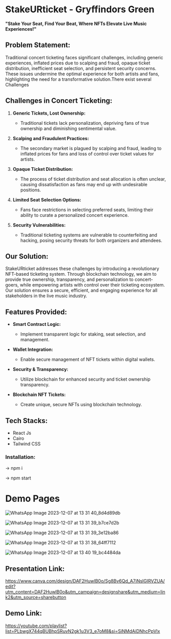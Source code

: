 # StakeURticket - Gryffindors Green

**"Stake Your Seat, Find Your Beat, Where NFTs Elevate Live Music Experiences!"**

## Problem Statement:
Traditional concert ticketing faces significant challenges, including generic experiences, inflated prices due to scalping and fraud, opaque ticket distribution, inefficient seat selection, and persistent security concerns. These issues undermine the optimal experience for both artists and fans, highlighting the need for a transformative solution.There exist several Challenges
## Challenges in Concert Ticketing:

1. **Generic Tickets, Lost Ownership:**
   - Traditional tickets lack personalization, depriving fans of true ownership and diminishing sentimental value.

2. **Scalping and Fraudulent Practices:**
   - The secondary market is plagued by scalping and fraud, leading to inflated prices for fans and loss of control over ticket values for artists.

3. **Opaque Ticket Distribution:**
   - The process of ticket distribution and seat allocation is often unclear, causing dissatisfaction as fans may end up with undesirable positions.

4. **Limited Seat Selection Options:**
   - Fans face restrictions in selecting preferred seats, limiting their ability to curate a personalized concert experience.

5. **Security Vulnerabilities:**
   - Traditional ticketing systems are vulnerable to counterfeiting and hacking, posing security threats for both organizers and attendees.

## Our Solution: 
StakeURticket addresses these challenges by introducing a revolutionary NFT-based ticketing system. Through blockchain technology, we aim to provide true ownership, transparency, and personalization to concert-goers, while empowering artists with control over their ticketing ecosystem. Our solution ensures a secure, efficient, and engaging experience for all stakeholders in the live music industry.

## Features Provided:

- **Smart Contract Logic:**
   - Implement transparent logic for staking, seat selection, and management.

- **Wallet Integration:**
   - Enable secure management of NFT tickets within digital wallets.

- **Security & Transparency:**
   - Utilize blockchain for enhanced security and ticket ownership transparency.

- **Blockchain NFT Tickets:**
   - Create unique, secure NFTs using blockchain technology.

## Tech Stacks:

- React Js
- Cairo 
- Tailwind CSS

### Installation:

-> npm i

-> npm start

# Demo Pages

![WhatsApp Image 2023-12-07 at 13 31 40_8d4d89db](https://github.com/Rajan-007/StakeURTicket/assets/103201642/eddbdd75-6ecf-4220-a9b8-dfdf21c0bd1c)

![WhatsApp Image 2023-12-07 at 13 31 39_b7ce7d2b](https://github.com/Rajan-007/StakeURTicket/assets/103201642/4d8ad2ed-f21c-47da-9306-643d7e97983b)

![WhatsApp Image 2023-12-07 at 13 31 39_3e12ba86](https://github.com/Rajan-007/StakeURTicket/assets/103201642/d1761d93-a0e3-41d5-b122-930e6fb096ea)

![WhatsApp Image 2023-12-07 at 13 31 38_64ff7112](https://github.com/Rajan-007/StakeURTicket/assets/103201642/043c583b-6377-4286-8650-644e9b1ba31d)

![WhatsApp Image 2023-12-07 at 13 40 19_bc4484da](https://github.com/Rajan-007/StakeURTicket/assets/103201642/0502904e-7127-461e-96dc-34257ef0cd81)


## Presentation Link:
https://www.canva.com/design/DAF2HuwlB0o/Sg8Bv6Qd_A7iNsIGIRVZUA/edit?utm_content=DAF2HuwlB0o&utm_campaign=designshare&utm_medium=link2&utm_source=sharebutton

## Demo Link:
https://youtube.com/playlist?list=PLbwgX744qBUBhpSRuvN2gk1u3V3_e7oM8&si=SiNMdAiDNhcPpVlx




